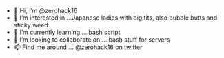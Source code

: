 - 👋 Hi, I’m @zerohack16
- 👀 I’m interested in ...Japanese ladies with big tits, also bubble butts and sticky weed.
- 🌱 I’m currently learning ... bash script
- 💞️ I’m looking to collaborate on ... bash stuff for servers
- 📫 Find me around ... @zerohack16 on twitter

<!---
zerohack16/zerohack16 is a ✨ special ✨ repository because its `README.md` (this file) appears on your GitHub profile.
You can click the Preview link to take a look at your changes.
--->
